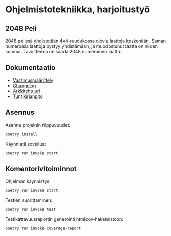 # Ohjelmistotekniikka, harjoitustyö

## 2048 Peli
2048 pelissä yhdistetään 4x4-ruudukossa olevia laattoja keskenään. Saman numeroisia laattoja pystyy yhdistämään, ja muodostunut laatta on niiden summa. Tavoitteena on saada 2048 numeroinen laatta.

## Dokumentaatio
- [Vaatimusmäärittely](dokumentaatio/vaatimusmaarittely.md)
- [Changelog](dokumentaatio/changelog.md)
- [Arkkitehtuuri](dokumentaatio/arkkitehtuuri.md)
- [Tuntikirjanpito](dokumentaatio/tuntikirjanpito.md)

## Asennus
Asenna projektin riippuvuudet:
```
poetry install
```
Käynnistä sovellus:
```
poetry run invoke start
```

## Komentorivitoiminnot
Ohjelman käynnistys:
```
poetry run invoke start
```
Testien suorittaminen:
```
poetry run invoke test
```
Testikattavuusraportin generointi htmlcov-hakemistoon:
```
poetry run invoke coverage-report
```
